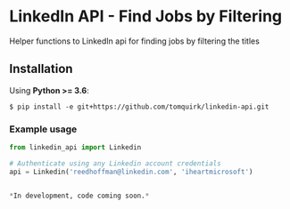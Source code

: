 # LinkedIn API - Find Jobs by Filtering
Helper functions to LinkedIn api for finding jobs by filtering the titles

## Installation

Using **Python >= 3.6**:

```
$ pip install -e git+https://github.com/tomquirk/linkedin-api.git
```

### Example usage

```python
from linkedin_api import Linkedin

# Authenticate using any Linkedin account credentials
api = Linkedin('reedhoffman@linkedin.com', 'iheartmicrosoft')


*In development, code coming soon.*
